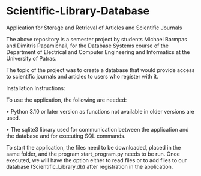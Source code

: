 # Scientific-Library-Database

Application for Storage and Retrieval of Articles and Scientific Journals

The above repository is a semester project by students Michael Barmpas and Dimitris Papamichail, for the Database Systems course of the Department of Electrical and Computer Engineering and Informatics at the University of Patras.

The topic of the project was to create a database that would provide access to scientific journals and articles to users who register with it.

Installation Instructions:

To use the application, the following are needed:

•	Python 3.10 or later version as functions not available in older versions are used.

•	The sqlite3 library used for communication between the application and the database and for executing SQL commands.

To start the application, the files need to be downloaded, placed in the same folder, and the program start_program.py needs to be run. Once executed, we will have the option either to read files or to add files to our database (Scientific_Library.db) after registration in the application.
